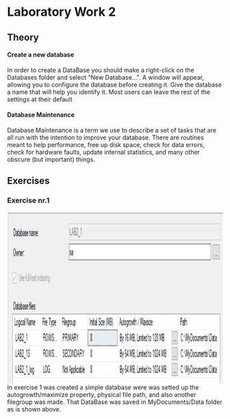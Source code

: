 # Laboratory Work 2
## Theory
#### Create a new database
 In order to create a DataBase you should make a right-click on the Databases folder and select "New Database...". A window will appear, allowing you to configure the database before creating it. Give the database a name that will help you identify it. Most users can leave the rest of the settings at their default 

#### Database Maintenance
Database Maintenance is a term we use to describe a set of tasks that are all run with the intention to improve your database. There are routines meant to help performance, free up disk space, check for data errors, check for hardware faults, update internal statistics, and many other obscure (but important) things.

## Exercises
### Exercise nr.1
<img align="center" width="700" height="400" src="screenshots/ex1_1.PNG">
In exercise 1 was created a simple database were was setted up the autogrowth/maximize property, physical file path, and also another filegroup was made. That DataBase was saved in MyDocuments/Data folder as is shown above.
 